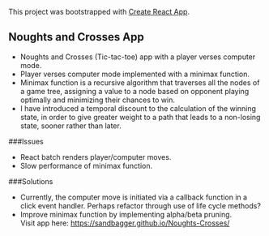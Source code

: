 This project was bootstrapped with [Create React App](https://github.com/facebookincubator/create-react-app).

## Noughts and Crosses App
- Noughts and Crosses (Tic-tac-toe) app with a player verses computer mode. 
- Player verses computer mode implemented with a minimax function.
- Minimax function is a recursive algorithm that traverses all the nodes of a game tree, assigning a value to a node based on opponent playing optimally and minimizing their chances to win. 
- I have introduced a temporal discount to the calculation of the winning state, in order to give greater weight to a path that leads to a non-losing state, sooner rather than later.

###Issues
-	React batch renders player/computer moves.
-	Slow performance of minimax function. 

###Solutions
-	Currently, the computer move is initiated via a callback function in a click event handler. Perhaps refactor through use of life cycle methods?
-	Improve minimax function by implementing alpha/beta pruning.  
Visit app here: https://sandbagger.github.io/Noughts-Crosses/
